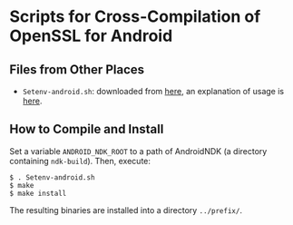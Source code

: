 # Scripts for Cross-Compilation of OpenSSL for Android

## Files from Other Places

* `Setenv-android.sh`: downloaded from [here](https://wiki.openssl.org/images/7/70/Setenv-android.sh), an explanation of usage is [here](https://wiki.openssl.org/index.php/Android).

## How to Compile and Install

Set a variable `ANDROID_NDK_ROOT` to a path of AndroidNDK (a directory containing `ndk-build`).
Then, execute:

```
$ . Setenv-android.sh
$ make
$ make install
```

The resulting binaries are installed into a directory `../prefix/`.
